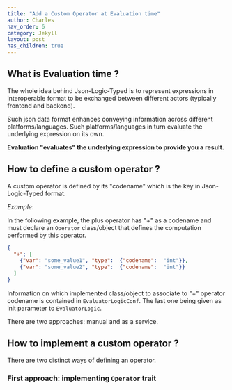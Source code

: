 ```yaml
---
title: "Add a Custom Operator at Evaluation time"
author: Charles
nav_order: 6
category: Jekyll
layout: post
has_children: true
---
```


## What is Evaluation time ?

The whole idea behind Json-Logic-Typed is to represent expressions in interoperable format
to be exchanged between different actors (typically frontend and backend).

Such json data format enhances conveying information across different platforms/languages.
Such platforms/languages in turn evaluate the underlying expression on its own.

**Evaluation "evaluates" the underlying expression to provide you a result.**

## How to define a custom operator ?

A custom operator is defined by its "codename" which is the key in Json-Logic-Typed format.

*Example*:

In the following example, the plus operator has "+" as a codename and must declare an `Operator`
class/object that defines the computation performed by this operator.
```json
{
  "+": [
    {"var": "some_value1", "type":  {"codename":  "int"}},
    {"var": "some_value2", "type":  {"codename":  "int"}}
  ]
}
```

Information on which implemented class/object to associate to "+" operator codename is contained in `EvaluatorLogicConf`.
The last one being given as init parameter to `EvaluatorLogic`.

There are two approaches: manual and as a service.



## How to implement a custom operator ?

There are two distinct ways of defining an operator.

### First approach: implementing `Operator` trait




